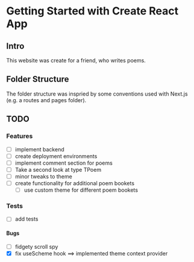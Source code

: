 # Getting Started with Create React App

## Intro

This website was create for a friend, who writes poems.

## Folder Structure

The folder structure was inspried by some conventions used with Next.js (e.g. a routes and pages folder).

## TODO

### Features

- [ ] implement backend
- [ ] create deployment environments
- [ ] implement comment section for poems
- [ ] Take a second look at type TPoem
- [ ] minor tweaks to theme
- [ ] create functionality for additional poem bookets
  - [ ] use custom theme for different poem bookets

### Tests

- [ ] add tests

#### Bugs

- [ ] fidgety scroll spy
- [x] fix useScheme hook ==> implemented theme context provider
